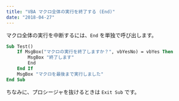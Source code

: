 ```yaml
---
title: "VBA マクロ全体の実行を終了する (End)"
date: "2018-04-27"
---
```


マクロ全体の実行を中断するには、`End` を単独で呼び出します。

~~~ vb
Sub Test()
    If MsgBox("マクロの実行を終了しますか？", vbYesNo) = vbYes Then
        MsgBox "終了します"
        End
    End If
    MsgBox "マクロを最後まで実行しました"
End Sub
~~~

ちなみに、プロシージャを抜けるときは `Exit Sub` です。

